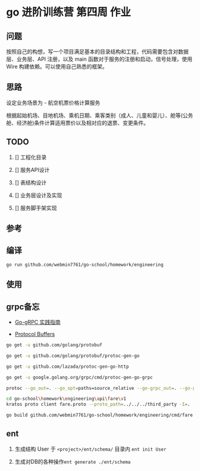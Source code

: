 # go 进阶训练营 第四周 作业

## 问题

 按照自己的构想，写一个项目满足基本的目录结构和工程，代码需要包含对数据层、业务层、API 注册，以及 main 函数对于服务的注册和启动，信号处理，使用 Wire 构建依赖。可以使用自己熟悉的框架。

## 思路

 设定业务场景为 - 航空机票价格计算服务

 根据起始机场、目地机场、乘机日期、乘客类别（成人、儿童和婴儿）、舱等(公务舱、经济舱)条件计算适用票价以及相对应的退票、变更条件。

## TODO

1. [] 工程化目录

2. [] 服务API设计

3. [] 表结构设计

4. [] 业务层设计及实现

5. [] 服务脚手架实现

## 参考

## 编译

`go run github.com/webmin7761/go-school/homework/engineering`

## 使用

## grpc备忘

- [Go-gRPC 实践指南](https://www.bookstack.cn/read/go-grpc/summary.md)

- [Protocol Buffers](https://github.com/protocolbuffers/protobuf/releases)

```sh
go get -u github.com/golang/protobuf

go get -u github.com/golang/protobuf/protoc-gen-go

go get -u github.com/lazada/protoc-gen-go-http

go get -u google.golang.org/grpc/cmd/protoc-gen-go-grpc

protoc --go_out=. --go_opt=paths=source_relative --go-grpc_out=. --go-grpc_opt=paths=source_relative --go-http_out=. --proto_path=d:/protobuf -I=. price.proto

cd go-school\homework\engineering\api\fare\v1
kratos proto client fare.proto --proto_path=../../../third_party -I=.

go build github.com/webmin7761/go-school/homework/engineering/cmd/fare
```

## ent

1. 生成结构 User 于 `<project>/ent/schema/` 目录内 `ent init User`

2. 生成对DB的各种操作`ent generate ./ent/schema`
